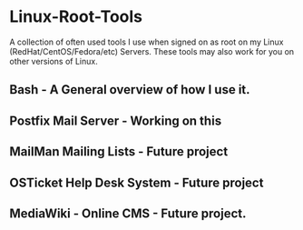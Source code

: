 # Linux-Root-Tools
A collection of often used tools I use when signed on as root on my Linux (RedHat/CentOS/Fedora/etc) Servers. These tools may also work for you on other versions of Linux.
## Bash - A General overview of how I use it.
## Postfix Mail Server - Working on this
## MailMan Mailing Lists - Future project
## OSTicket Help Desk System - Future project
## MediaWiki - Online CMS - Future project.
